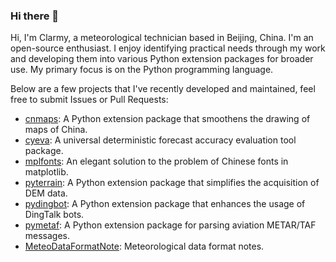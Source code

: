 ### Hi there 👋
Hi, I'm Clarmy, a meteorological technician based in Beijing, China. I'm an open-source enthusiast. I enjoy identifying practical needs through my work and developing them into various Python extension packages for broader use. My primary focus is on the Python programming language.

Below are a few projects that I've recently developed and maintained, feel free to submit Issues or Pull Requests:

* [cnmaps](https://github.com/Clarmy/cnmaps): A Python extension package that smoothens the drawing of maps of China.
* [cyeva](https://github.com/caiyunapp/cyeva): A universal deterministic forecast accuracy evaluation tool package.
* [mplfonts](https://github.com/Clarmy/mplfonts): An elegant solution to the problem of Chinese fonts in matplotlib.
* [pyterrain](https://github.com/Clarmy/pyterrain): A Python extension package that simplifies the acquisition of DEM data.
* [pydingbot](https://github.com/Clarmy/pydingbot): A Python extension package that enhances the usage of DingTalk bots.
* [pymetaf](https://github.com/Clarmy/pymetaf): A Python extension package for parsing aviation METAR/TAF messages.
* [MeteoDataFormatNote](https://github.com/Clarmy/MeteoDataFormatNote): Meteorological data format notes.
